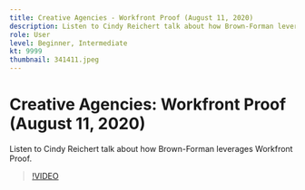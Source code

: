 ```yaml
---
title: Creative Agencies - Workfront Proof (August 11, 2020)
description: Listen to Cindy Reichert talk about how Brown-Forman leverages Workfront Proof.
role: User
level: Beginner, Intermediate
kt: 9999
thumbnail: 341411.jpeg
---
```


# Creative Agencies: Workfront Proof (August 11, 2020)

Listen to Cindy Reichert talk about how Brown-Forman leverages Workfront Proof.

>[!VIDEO](https://video.tv.adobe.com/v/341411/?quality=12&learn=on)
